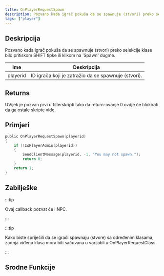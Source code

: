 ```yaml
---
title: OnPlayerRequestSpawn
description: Pozvano kada igrač pokuša da se spawnuje (stvori) preko selekcije klase bilo pritiskom SHIFT tipke ili klikom na 'Spawn' dugme.
tags: ["player"]
---
```


## Deskripcija

Pozvano kada igrač pokuša da se spawnuje (stvori) preko selekcije klase bilo pritiskom SHIFT tipke ili klikom na 'Spawn' dugme.

| Ime      | Deskripcija                                         |
| -------- | --------------------------------------------------- |
| playerid | ID igrača koji je zatražio da se spawnuje (stvori). |

## Returns

UVijek je pozvan prvi u filterskripti tako da return-ovanje 0 ovdje će blokirati da ga ostale skripte vide.

## Primjeri

```c
public OnPlayerRequestSpawn(playerid)
{
    if (!IsPlayerAdmin(playerid))
    {
        SendClientMessage(playerid, -1, "You may not spawn.");
        return 0;
    }
    return 1;
}
```

## Zabilješke

:::tip

Ovaj callback pozvat će i NPC.

:::

:::tip

Kako biste spriječili da se igrači spawnaju (stvore) sa određenim klasama, zadnja viđena klasa mora biti sačuvana u varijabli u OnPlayerRequestClass.

:::

## Srodne Funkcije
